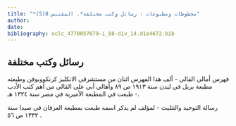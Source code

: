 ```yaml
---
title: "*مخطوطات ومطبوعات : رسائل وكتب مختلفة*. المقتبس 8(5)"
author: 
date: 
bibliography: oclc_4770057679-i_88-div_14.d1e4672.bib
---
```




##  رسائل وكتب مختلفة 


 فهرس أمالي القالي -  ألف  هذا الفهرس  اثنان  من مستشرقي الانكليز كرنكووبوفن وطبعته مطبعة بريل في ليدن سنة  ١٩١٣  ص  ٨٩  وأهالي أبي علي القالي من أهم كتب الأدب طبعت في المطبعة الأميرية في مصر سنة  ١٣٢٤  هـ -. 

 رسالة التوحيد والتثليث - لمؤلف لم يذكر اسمه طبعت بمطبعة العرفان في صيدا سنة  ١٣٣٢  ص  ٥٦  . 
